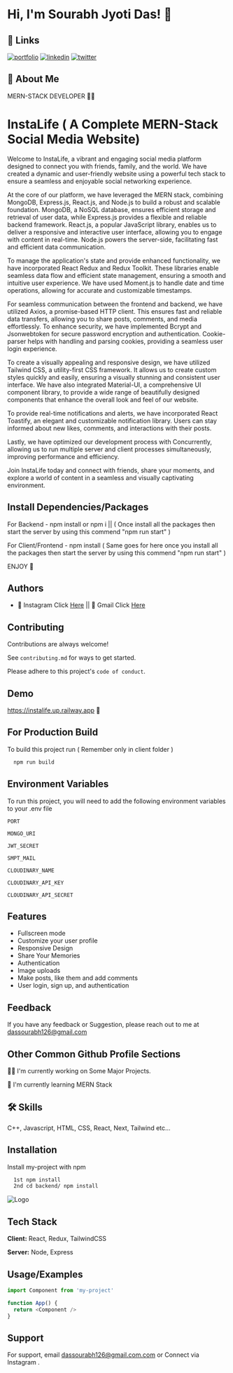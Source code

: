 
# Hi, I'm Sourabh Jyoti Das! 👋


## 🔗 Links
[![portfolio](https://img.shields.io/badge/my_portfolio-000?style=for-the-badge&logo=ko-fi&logoColor=white)](https://katherineoelsner.com/)
[![linkedin](https://img.shields.io/badge/linkedin-0A66C2?style=for-the-badge&logo=linkedin&logoColor=white)](https://www.linkedin.com/in/sourabh-jyoti-das-5a4aa926a)
[![twitter](https://img.shields.io/badge/twitter-1DA1F2?style=for-the-badge&logo=twitter&logoColor=white)](https://www.instagram.com/sourabh_jyoti_das/)


## 🚀 About Me
 MERN-STACK DEVELOPER 👨‍💻


# InstaLife ( A Complete MERN-Stack Social Media Website)

Welcome to InstaLife, a vibrant and engaging social media platform designed to connect you with friends, family, and the world. We have created a dynamic and user-friendly website using a powerful tech stack to ensure a seamless and enjoyable social networking experience.

At the core of our platform, we have leveraged the MERN stack, combining MongoDB, Express.js, React.js, and Node.js to build a robust and scalable foundation. MongoDB, a NoSQL database, ensures efficient storage and retrieval of user data, while Express.js provides a flexible and reliable backend framework. React.js, a popular JavaScript library, enables us to deliver a responsive and interactive user interface, allowing you to engage with content in real-time. Node.js powers the server-side, facilitating fast and efficient data communication.

To manage the application's state and provide enhanced functionality, we have incorporated React Redux and Redux Toolkit. These libraries enable seamless data flow and efficient state management, ensuring a smooth and intuitive user experience. We have used Moment.js to handle date and time operations, allowing for accurate and customizable timestamps.

For seamless communication between the frontend and backend, we have utilized Axios, a promise-based HTTP client. This ensures fast and reliable data transfers, allowing you to share posts, comments, and media effortlessly. To enhance security, we have implemented Bcrypt and Jsonwebtoken for secure password encryption and authentication. Cookie-parser helps with handling and parsing cookies, providing a seamless user login experience.

To create a visually appealing and responsive design, we have utilized Tailwind CSS, a utility-first CSS framework. It allows us to create custom styles quickly and easily, ensuring a visually stunning and consistent user interface. We have also integrated Material-UI, a comprehensive UI component library, to provide a wide range of beautifully designed components that enhance the overall look and feel of our website.

To provide real-time notifications and alerts, we have incorporated React Toastify, an elegant and customizable notification library. Users can stay informed about new likes, comments, and interactions with their posts.

Lastly, we have optimized our development process with Concurrently, allowing us to run multiple server and client processes simultaneously, improving performance and efficiency.

Join InstaLife today and connect with friends, share your moments, and explore a world of content in a seamless and visually captivating environment.
## Install Dependencies/Packages

For Backend - npm install or npm i || 
( Once install all the packages then start the server by using this commend "npm run start" )


For Client/Frontend - npm install  ( Same goes for here once you install all the packages then start the server by using this commend "npm run start" ) 

ENJOY 🍉


## Authors

- 🥶 Instagram Click [Here](https://www.instagram.com/sourabh_jyoti_das) || 👻 Gmail Click [Here](dassourabh126@gmail.com) 



## Contributing

Contributions are always welcome!

See `contributing.md` for ways to get started.

Please adhere to this project's `code of conduct`.


## Demo



https://instalife.up.railway.app 🤞
## For Production Build

To build this project run ( Remember only in client folder )

```bash
  npm run build
```


## Environment Variables

To run this project, you will need to add the following environment variables to your .env file

`PORT`


`MONGO_URI `

`JWT_SECRET`

`SMPT_MAIL`

`CLOUDINARY_NAME `

`CLOUDINARY_API_KEY `

`CLOUDINARY_API_SECRET `





## Features



- Fullscreen mode
- Customize your user profile
- Responsive Design
- Share Your Memories
- Authentication
- Image uploads
- Make posts, like them and add comments
- User login, sign up, and authentication


## Feedback

If you have any feedback or Suggestion, please reach out to me at dassourabh126@gmail.com


## Other Common Github Profile Sections
👩‍💻 I'm currently working on Some Major Projects.

🧠 I'm currently learning MERN Stack


## 🛠 Skills
C++, Javascript, HTML, CSS, React, Next, Tailwind etc...


## Installation

Install my-project with npm

```bash
  1st npm install 
  2nd cd backend/ npm install 
```
    
![Logo](https://images.unsplash.com/photo-1537884944318-390069bb8665?ixlib=rb-4.0.3&ixid=M3wxMjA3fDB8MHxzZWFyY2h8MTV8fGNvZGV8ZW58MHx8MHx8fDA%3D&auto=format&fit=crop&w=500&q=60)





## Tech Stack

**Client:** React, Redux, TailwindCSS

**Server:** Node, Express


## Usage/Examples

```javascript
import Component from 'my-project'

function App() {
  return <Component />
}
```


## Support

For support, email dassourabh126@gmail.com.com or Connect via Instagram .

